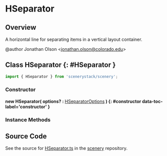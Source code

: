 # HSeparator

## Overview

A horizontal line for separating items in a vertical layout container.

@author Jonathan Olson &lt;jonathan.olson@colorado.edu&gt;

## Class HSeparator {: #HSeparator }


```js
import { HSeparator } from 'scenerystack/scenery';
```
### Constructor

#### new HSeparator( options? : <span style="font-weight: 400;">[HSeparatorOptions](../scenery/HSeparator.md#HSeparatorOptions)</span> ) {: #constructor data-toc-label='constructor' }

### Instance Methods





## Source Code

See the source for [HSeparator.ts](https://github.com/phetsims/scenery/blob/main/js/layout/nodes/HSeparator.ts) in the [scenery](https://github.com/phetsims/scenery) repository.
